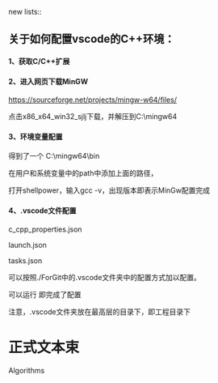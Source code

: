 new lists::
## 关于如何配置vscode的C++环境：

#### 1、获取C/C++扩展

#### 2、进入网页下载MinGW

https://sourceforge.net/projects/mingw-w64/files/

点击x86_x64_win32_sjlj下载，并解压到C:\mingw64

#### 3、环境变量配置

得到了一个 C:\mingw64\bin

在用户和系统变量中的path中添加上面的路径，

打开shellpower，输入gcc -v，出现版本即表示MinGw配置完成

#### 4、.vscode文件配置

c_cpp_properties.json

launch.json

tasks.json

可以按照./ForGit中的.vscode文件夹中的配置方式加以配置。

可以运行 即完成了配置

注意，.vscode文件夹放在最高层的目录下，即工程目录下

# 正式文本束
Algorithms

## 